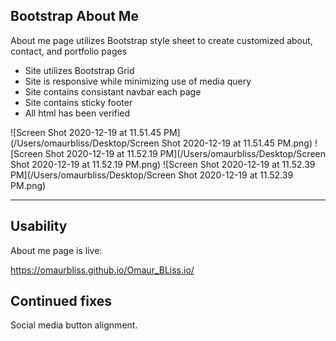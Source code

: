 ## Bootstrap About Me

About me page utilizes Bootstrap style sheet to create customized about, contact, and portfolio pages

- Site utilizes Bootstrap Grid
- Site is responsive while minimizing use of media query
- Site contains consistant navbar each page
- Site contains sticky footer
- All html has been verified



![Screen Shot 2020-12-19 at 11.51.45 PM](/Users/omaurbliss/Desktop/Screen Shot 2020-12-19 at 11.51.45 PM.png)
![Screen Shot 2020-12-19 at 11.52.19 PM](/Users/omaurbliss/Desktop/Screen Shot 2020-12-19 at 11.52.19 PM.png)
![Screen Shot 2020-12-19 at 11.52.39 PM](/Users/omaurbliss/Desktop/Screen Shot 2020-12-19 at 11.52.39 PM.png)

------

## Usability

About me page is live:

https://omaurbliss.github.io/Omaur_BLiss.io/



## Continued fixes

Social media button alignment. 

